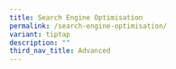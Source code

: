 ```yaml
---
title: Search Engine Optimisation
permalink: /search-engine-optimisation/
variant: tiptap
description: ""
third_nav_title: Advanced
---
```

